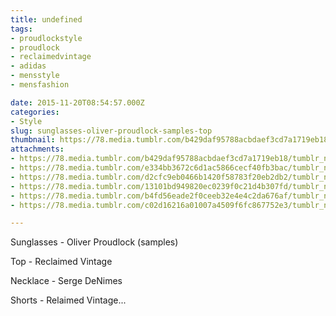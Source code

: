 ```yaml
---
title: undefined
tags:
- proudlockstyle
- proudlock
- reclaimedvintage
- adidas
- mensstyle
- mensfashion

date: 2015-11-20T08:54:57.000Z
categories:
- Style
slug: sunglasses-oliver-proudlock-samples-top
thumbnail: https://78.media.tumblr.com/b429daf95788acbdaef3cd7a1719eb18/tumblr_nu1ql1a7mJ1rhrm24o5_1280.jpg
attachments:
- https://78.media.tumblr.com/b429daf95788acbdaef3cd7a1719eb18/tumblr_nu1ql1a7mJ1rhrm24o5_1280.jpg
- https://78.media.tumblr.com/e334bb3672c6d1ac5866cecf40fb3bac/tumblr_nu1ql1a7mJ1rhrm24o2_1280.jpg
- https://78.media.tumblr.com/d2cfc9eb0466b1420f58783f20eb2db2/tumblr_nu1ql1a7mJ1rhrm24o1_1280.jpg
- https://78.media.tumblr.com/13101bd949820ec0239f0c21d4b307fd/tumblr_nu1ql1a7mJ1rhrm24o7_1280.jpg
- https://78.media.tumblr.com/b4fd56eade2f0ceeb32e4e4c2da676af/tumblr_nu1ql1a7mJ1rhrm24o4_1280.jpg
- https://78.media.tumblr.com/c02d16216a01007a4509f6fc867752e3/tumblr_nu1ql1a7mJ1rhrm24o3_1280.jpg

---
```


Sunglasses - Oliver Proudlock (samples) 

  Top - Reclaimed Vintage 

  Necklace - Serge DeNimes 

  Shorts - Relaimed Vintage...
